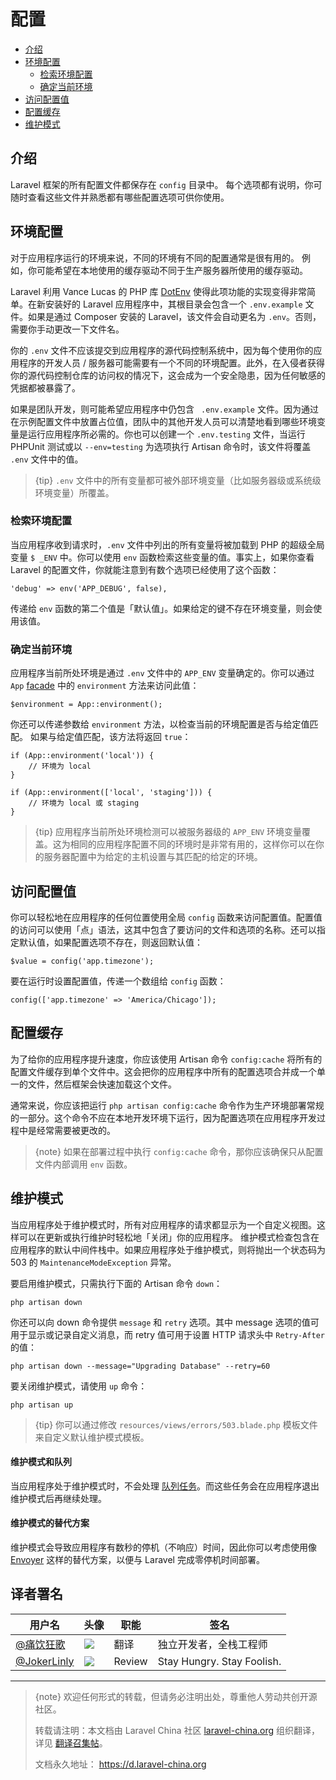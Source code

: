 # 配置

- [介绍](#introduction)
- [环境配置](#environment-configuration)
    - [检索环境配置](#retrieving-environment-configuration)
    - [确定当前环境](#determining-the-current-environment)
- [访问配置值](#accessing-configuration-values)
- [配置缓存](#configuration-caching)
- [维护模式](#maintenance-mode)

<a name="introduction"></a>
## 介绍

Laravel 框架的所有配置文件都保存在 `config` 目录中。 每个选项都有说明，你可随时查看这些文件并熟悉都有哪些配置选项可供你使用。

<a name="environment-configuration"></a>
## 环境配置

对于应用程序运行的环境来说，不同的环境有不同的配置通常是很有用的。 例如，你可能希望在本地使用的缓存驱动不同于生产服务器所使用的缓存驱动。

Laravel 利用 Vance Lucas 的 PHP 库 [DotEnv](https://github.com/vlucas/phpdotenv) 使得此项功能的实现变得非常简单。在新安装好的 Laravel 应用程序中，其根目录会包含一个 `.env.example` 文件。如果是通过 Composer 安装的 Laravel，该文件会自动更名为 `.env`。否则，需要你手动更改一下文件名。

你的 `.env` 文件不应该提交到应用程序的源代码控制系统中，因为每个使用你的应用程序的开发人员 / 服务器可能需要有一个不同的环境配置。此外，在入侵者获得你的源代码控制仓库的访问权的情况下，这会成为一个安全隐患，因为任何敏感的凭据都被暴露了。

如果是团队开发，则可能希望应用程序中仍包含 ` .env.example` 文件。因为通过在示例配置文件中放置占位值，团队中的其他开发人员可以清楚地看到哪些环境变量是运行应用程序所必需的。你也可以创建一个 `.env.testing` 文件，当运行 PHPUnit 测试或以 `--env=testing` 为选项执行 Artisan 命令时，该文件将覆盖 `.env` 文件中的值。

> {tip} `.env` 文件中的所有变量都可被外部环境变量（比如服务器级或系统级环境变量）所覆盖。

<a name="retrieving-environment-configuration"></a>
### 检索环境配置

当应用程序收到请求时，`.env` 文件中列出的所有变量将被加载到 PHP 的超级全局变量 `$ _ENV` 中。你可以使用 `env` 函数检索这些变量的值。事实上，如果你查看 Laravel 的配置文件，你就能注意到有数个选项已经使用了这个函数：

    'debug' => env('APP_DEBUG', false),

传递给 `env` 函数的第二个值是「默认值」。如果给定的键不存在环境变量，则会使用该值。

<a name="determining-the-current-environment"></a>
### 确定当前环境

应用程序当前所处环境是通过 `.env` 文件中的 `APP_ENV` 变量确定的。你可以通过 `App` [facade](/docs/{{version}}/facades) 中的 `environment`  方法来访问此值：

    $environment = App::environment();

你还可以传递参数给 `environment` 方法，以检查当前的环境配置是否与给定值匹配。 如果与给定值匹配，该方法将返回 `true`：

    if (App::environment('local')) {
        // 环境为 local
    }

    if (App::environment(['local', 'staging'])) {
        // 环境为 local 或 staging
    }

> {tip} 应用程序当前所处环境检测可以被服务器级的 `APP_ENV` 环境变量覆盖。这为相同的应用程序配置不同的环境时是非常有用的，这样你可以在你的服务器配置中为给定的主机设置与其匹配的给定的环境。

<a name="accessing-configuration-values"></a>
## 访问配置值

你可以轻松地在应用程序的任何位置使用全局 `config` 函数来访问配置值。配置值的访问可以使用「点」语法，这其中包含了要访问的文件和选项的名称。还可以指定默认值，如果配置选项不存在，则返回默认值：

    $value = config('app.timezone');

要在运行时设置配置值，传递一个数组给 `config` 函数：

    config(['app.timezone' => 'America/Chicago']);

<a name="configuration-caching"></a>
## 配置缓存

为了给你的应用程序提升速度，你应该使用 Artisan 命令 `config:cache` 将所有的配置文件缓存到单个文件中。这会把你的应用程序中所有的配置选项合并成一个单一的文件，然后框架会快速加载这个文件。

通常来说，你应该把运行 `php artisan config:cache` 命令作为生产环境部署常规的一部分。这个命令不应在本地开发环境下运行，因为配置选项在应用程序开发过程中是经常需要被更改的。

> {note} 如果在部署过程中执行 `config:cache` 命令，那你应该确保只从配置文件内部调用 `env` 函数。

<a name="maintenance-mode"></a>
## 维护模式

当应用程序处于维护模式时，所有对应用程序的请求都显示为一个自定义视图。这样可以在更新或执行维护时轻松地「关闭」你的应用程序。 维护模式检查包含在应用程序的默认中间件栈中。如果应用程序处于维护模式，则将抛出一个状态码为 503 的 `MaintenanceModeException` 异常。

要启用维护模式，只需执行下面的 Artisan 命令 `down`：

    php artisan down

你还可以向 down 命令提供 `message` 和 `retry` 选项。其中 message 选项的值可用于显示或记录自定义消息，而 retry 值可用于设置 HTTP 请求头中 `Retry-After` 的值：

    php artisan down --message="Upgrading Database" --retry=60

要关闭维护模式，请使用 `up` 命令：

    php artisan up

> {tip} 你可以通过修改 `resources/views/errors/503.blade.php` 模板文件来自定义默认维护模式模板。

#### 维护模式和队列

当应用程序处于维护模式时，不会处理 [队列任务](/docs/{{version}}/queues)。而这些任务会在应用程序退出维护模式后再继续处理。

#### 维护模式的替代方案

维护模式会导致应用程序有数秒的停机（不响应）时间，因此你可以考虑使用像 [Envoyer](https://envoyer.io) 这样的替代方案，以便与 Laravel 完成零停机时间部署。

## 译者署名
| 用户名 | 头像 | 职能 | 签名 |
| --- | --- | --- | --- |
| [@痛饮狂歌](https://laravel-china.org/users/7636) | <img class="avatar-66 rm-style" src="https://dn-phphub.qbox.me/uploads/avatars/7636_1500076845.png?imageView2/1/w/100/h/100"> | 翻译 | 独立开发者，全栈工程师 |
| [@JokerLinly](https://laravel-china.org/users/5350)  | <img class="avatar-66 rm-style" src="https://dn-phphub.qbox.me/uploads/avatars/5350_1481857380.jpg">  |  Review  | Stay Hungry. Stay Foolish. |



--- 

> {note} 欢迎任何形式的转载，但请务必注明出处，尊重他人劳动共创开源社区。
> 
> 转载请注明：本文档由 Laravel China 社区 [laravel-china.org](https://laravel-china.org) 组织翻译，详见 [翻译召集帖](https://laravel-china.org/topics/5756/laravel-55-document-translation-call-come-and-join-the-translation)。
> 
> 文档永久地址： https://d.laravel-china.org